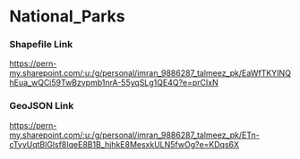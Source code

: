 # National_Parks


### Shapefile Link
https://pern-my.sharepoint.com/:u:/g/personal/imran_9886287_talmeez_pk/EaWfTKYINQhEua_wQCi59TwBzvpmb1nrA-55yqSLg1QE4Q?e=prCIxN
### GeoJSON Link
https://pern-my.sharepoint.com/:u:/g/personal/imran_9886287_talmeez_pk/ETn-cTyvUqtBlGlsf8IqeE8B1B_hjhkE8MesxkULN5fwOg?e=KDqs6X